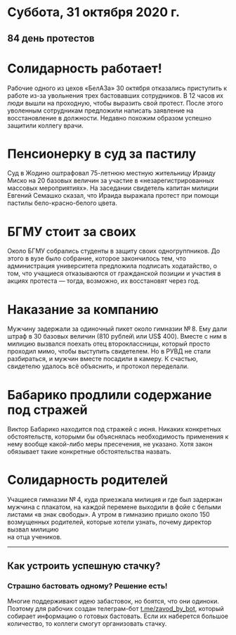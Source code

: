 # Суббота, 31 октября 2020 г.
## 84 день протестов



# Солидарность работает\!

Рабочие одного из цехов «БелАЗа» 30 октября отказались приступить к работе из-за увольнения трех бастовавших сотрудников. В 12 часов их люди вышли на проходную, чтобы выразить свой протест. После этого уволенным сотрудникам предложили написать заявление на восстановление в должности. Недавно похожим образом успешно защитили коллегу врачи.

# Пенсионерку в суд за пастилу

Суд в Жодино оштрафовал 75-летнюю местную жительницу Ираиду Миско на 20 базовых величин за участие в «незарегистрированных массовых мероприятиях». На заседании свидетель капитан милиции Евгений Семашко сказал, что Ираида выражала протест при помощи пастилы бело-красно-белого цвета.

# БГМУ стоит за своих

Около БГМУ собрались студенты в защиту своих одногруппников. До этого в вузе было собрание, которое закончилось тем, что администрация университета предложила подписать ходатайство, о том, что учащиеся отказываются от гражданской позиции и участия в акциях протеста — тогда, возможно, их восстановят через год.

# Наказание за компанию

Мужчину задержали за одиночный пикет около гимназии № 8. Ему дали штраф в 30 базовых величин \(810 рублей\ или US$ 400). Вместе с ним в милицию вызвался поехать отец второклассницы, который просто проходил мимо, чтобы выступить свидетелем. Но в РУВД не стали разбираться, и мужчин вместе посадили в камеру. К счастью, свидетелю удалось всё объяснить, и протокол переделали.

# Бабарико продлили содержание под стражей

Виктор Бабарико находится под стражей с июня. Никаких конкретных обстоятельств, которыми бы объяснялась необходимость применения к нему вообще какой-либо меры пресечения, не указано. Хотя закон обязывает такие конкретные обстоятельства назвать.

# Солидарность родителей

Учащиеся гимназии № 4, куда приезжала милиция и где был задержан мужчина с плакатом, на каждой перемене выходили в фойе с белыми листами «в знак свободы». А утром в гимназию пришло около 150 возмущенных родителей, которые хотели узнать, почему директор вызвал милицию   
на отца учеников.

---

## Как устроить успешную стачку?

### Страшно бастовать одному? Решение есть\!

Многие поддерживают идею забастовок, но боятся, что они одиноки. Поэтому для рабочих создан телеграм-бот [t.me/zavod\_by\_bot](https://t.me/zavod_by_bot), который собирает информацию о готовых бастовать. Если их наберется большое количество, то коллеги смогут организовать стачку.
